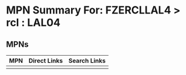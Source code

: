 



# MPN Summary For: FZERCLLAL4 > rcl : LAL04

## MPNs
  

|MPN|Direct Links|Search Links|
| :--- | :--- | :--- |
||||
